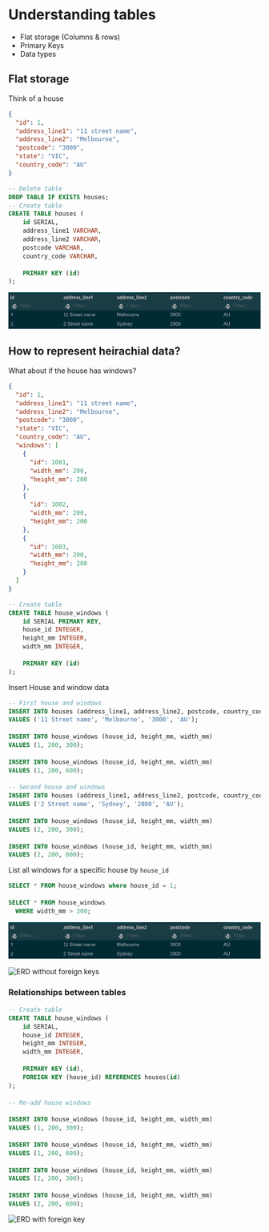 # Understanding tables

- Flat storage (Columns & rows)
- Primary Keys
- Data types

## Flat storage

Think of a house

```json
{
  "id": 1,
  "address_line1": "11 street name",
  "address_line2": "Melbourne",
  "postcode": "3000",
  "state": "VIC",
  "country_code": "AU"
}
```

```sql
-- Delete table
DROP TABLE IF EXISTS houses;
-- Create table
CREATE TABLE houses (
    id SERIAL,
    address_line1 VARCHAR,
    address_line2 VARCHAR,
    postcode VARCHAR,
    country_code VARCHAR,

    PRIMARY KEY (id)
);
```

![Houses table](./houses.png)

## How to represent heirachial data?

What about if the house has windows?

```json
{
  "id": 1,
  "address_line1": "11 street name",
  "address_line2": "Melbourne",
  "postcode": "3000",
  "state": "VIC",
  "country_code": "AU",
  "windows": [
    {
      "id": 1001,
      "width_mm": 200,
      "height_mm": 200
    },
    {
      "id": 1002,
      "width_mm": 200,
      "height_mm": 200
    },
    {
      "id": 1003,
      "width_mm": 200,
      "height_mm": 200
    }
  ]
}
```

```sql
-- Create table
CREATE TABLE house_windows (
    id SERIAL PRIMARY KEY,
    house_id INTEGER,
    height_mm INTEGER,
    width_mm INTEGER,

    PRIMARY KEY (id)
);
```

Insert House and window data

```sql
-- First house and windows
INSERT INTO houses (address_line1, address_line2, postcode, country_code)
VALUES ('11 Street name', 'Melbourne', '3000', 'AU');

INSERT INTO house_windows (house_id, height_mm, width_mm)
VALUES (1, 200, 300);

INSERT INTO house_windows (house_id, height_mm, width_mm)
VALUES (1, 200, 600);

-- Second house and windows
INSERT INTO houses (address_line1, address_line2, postcode, country_code)
VALUES ('2 Street name', 'Sydney', '2000', 'AU');

INSERT INTO house_windows (house_id, height_mm, width_mm)
VALUES (2, 200, 300);

INSERT INTO house_windows (house_id, height_mm, width_mm)
VALUES (2, 200, 600);
```

List all windows for a specific house by `house_id`

```sql
SELECT * FROM house_windows where house_id = 1;

SELECT * FROM house_windows
  WHERE width_mm > 300;
```

![Houses table](./houses.png)

![ERD without foreign keys](./erd-without-fk)

### Relationships between tables

```sql
-- Create table
CREATE TABLE house_windows (
    id SERIAL,
    house_id INTEGER,
    height_mm INTEGER,
    width_mm INTEGER,

    PRIMARY KEY (id),
    FOREIGN KEY (house_id) REFERENCES houses(id)
);

-- Re-add house windows

INSERT INTO house_windows (house_id, height_mm, width_mm)
VALUES (1, 200, 300);

INSERT INTO house_windows (house_id, height_mm, width_mm)
VALUES (1, 200, 600);

INSERT INTO house_windows (house_id, height_mm, width_mm)
VALUES (2, 200, 300);

INSERT INTO house_windows (house_id, height_mm, width_mm)
VALUES (2, 200, 600);
```

![ERD with foreign key](./erd-with-fk)
